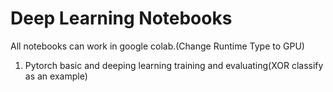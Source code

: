 # Deep Learning Notebooks

All notebooks can work in google colab.(Change Runtime Type to GPU)

1. Pytorch basic and deeping learning training and evaluating(XOR classify as an example)
